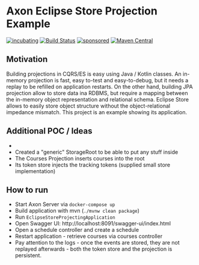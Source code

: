 # Axon Eclipse Store Projection Example

[![incubating](https://img.shields.io/badge/lifecycle-INCUBATING-orange.svg)](https://github.com/holisticon#open-source-lifecycle)
[![Build Status](https://github.com/holixon/axon-eclipse-store-projection-example/workflows/Development%20branches/badge.svg)](https://github.com/holixon/axon-eclipse-store-projection-example/actions)
[![sponsored](https://img.shields.io/badge/sponsoredBy-Holisticon-RED.svg)](https://holisticon.de/)
[![Maven Central](https://maven-badges.herokuapp.com/maven-central/io.holixon.example.axon-eclipse-store-projection/axon-eclipse-store-projection-example/badge.svg)](https://maven-badges.herokuapp.com/maven-central/io.holixon.example.axon-event-transformation/axon-event-transformation-example)

## Motivation

Building projections in CQRS/ES is easy using Java / Kotlin classes. An in-memory projection is fast, easy to-test and easy-to-debug, but it 
needs a replay to be refilled on application restarts. On the other hand, building JPA projection allow to store data ina RDBMS, but require 
a mapping between the in-memory object representation and relational schema. Eclipse Store allows to easily store object structure without
the object-relational impedance mismatch. This project is an example showing its application.

## Additional POC / Ideas
- 
- Created a "generic" StorageRoot to be able to put any stuff inside
- The Courses Projection inserts courses into the root
- Its token store injects the tracking tokens (supplied small store implementation) 

## How to run

- Start Axon Server via `docker-compose up`
- Build application with mvn (`./mvnw clean package`)
- Run `EclipseStoreProjectingApplication`
- Open Swagger UI: http://localhost:8091/swagger-ui/index.html
- Open a schedule controller and create a schedule
- Restart application - retrieve courses via courses controller
- Pay attention to the logs - once the events are stored, they are not replayed afterwards - both the token store and the projection is persistent.
